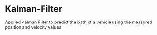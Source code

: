 # Kalman-Filter

Applied Kalman Filter to predict the path of a vehicle using the measured position and velocity values
